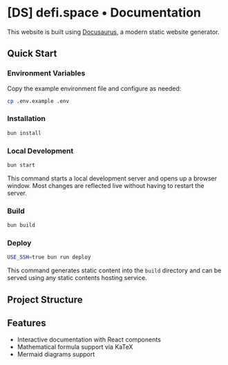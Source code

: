 # [DS] defi.space • Documentation 

This website is built using [Docusaurus](https://docusaurus.io/), a modern static website generator.

## Quick Start

### Environment Variables

Copy the example environment file and configure as needed:

```bash
cp .env.example .env
```

### Installation

```bash
bun install
```

### Local Development

```bash
bun start
```

This command starts a local development server and opens up a browser window. Most changes are reflected live without having to restart the server.

### Build

```bash
bun build
```

### Deploy

```bash
USE_SSH=true bun run deploy
```

This command generates static content into the `build` directory and can be served using any static contents hosting service.

## Project Structure


## Features

- Interactive documentation with React components
- Mathematical formula support via KaTeX
- Mermaid diagrams support

